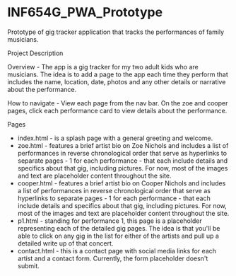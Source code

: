# INF654G_PWA_Prototype
Prototype of gig tracker application that tracks the performances of family musicians.

Project Description

Overview - 
The app is a gig tracker for my two adult kids who are musicians. The idea is to add a page to the app each time they perform that includes the name, location, date, photos and any other details or narrative about the performance.

How to navigate - View each page from the nav bar. On the zoe and cooper pages, click each performance card to view details about the performance.

Pages
- index.html - is a splash page with a general greeting and welcome.
- zoe.html - features a brief artist bio on Zoe Nichols and includes a list of performances in reverse chronological order that serve as hyperlinks to separate pages - 1 for each performance - that each include details and specifics about that gig, including pictures. For now, most of the images and text are placeholder content throughout the site.
- cooper.html - features a brief artist bio on Cooper Nichols and includes a list of performances in reverse chronological order that serve as hyperlinks to separate pages - 1 for each performance - that each include details and specifics about that gig, including pictures. For now, most of the images and text are placeholder content throughout the site.
- p1.html - standing for performance 1, this page is a placeholder representing each of the detailed gig pages. The idea is that you'll be able to click on any gig in the list for either of the artists and pull up a detailed write up of that concert.
- contact.html - this is a contact page with social media links for each artist and a contact form. Currently, the form placeholder doesn't submit. 



